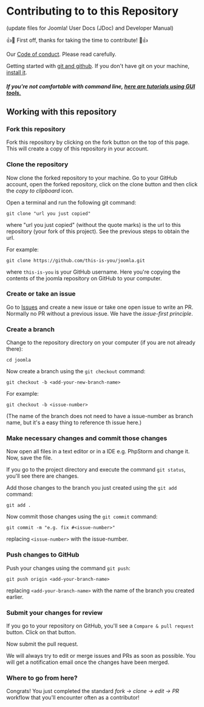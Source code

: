 # Contributing to to this Repository
(update files for Joomla! User Docs (JDoc) and Developer Manual)

:+1::tada: First off, thanks for taking the time to contribute! :tada::+1:

Our [Code of conduct](../CODE_OF_CONDUCT.md). Please read carefully.

Getting started with [git and github](https://guides.github.com/activities/hello-world/). If you don't have git on your machine, [install it]( https://help.github.com/articles/set-up-git/).
#### *If you're not comfortable with command line, [here are tutorials using GUI tools.]( #tutorials-using-other-tools )*

## Working with this repository

### Fork this repository

Fork this repository by clicking on the fork button on the top of this page.
This will create a copy of this repository in your account.

### Clone the repository

Now clone the forked repository to your machine. Go to your GitHub account, open the forked repository, click on the clone button and then click the *copy to clipboard* icon.

Open a terminal and run the following git command:

```
git clone "url you just copied"
```
where "url you just copied" (without the quote marks) is the url to this repository (your fork of this project). See the previous steps to obtain the url.

For example:
```
git clone https://github.com/this-is-you/joomla.git
```
where `this-is-you` is your GitHub username. Here you're copying the contents of the joomla repository on GitHub to your computer.

### Create or take an issue

Go to [Issues](https://github.com/joomlagerman/joomla/issues) and create a new issue or take one open issue to write an PR.  
Normally no PR without a previous issue. We have the *issue-first principle*.

### Create a branch

Change to the repository directory on your computer (if you are not already there):

```
cd joomla
```
Now create a branch using the `git checkout` command:
```
git checkout -b <add-your-new-branch-name>
```

For example:
```
git checkout -b <issue-number>
```
(The name of the branch does not need to have a issue-number as branch name, but it's a easy thing to reference th issue here.)

### Make necessary changes and commit those changes

Now open all files in a text editor or in a IDE e.g. PhpStorm and change it. Now, save the file.

If you go to the project directory and execute the command `git status`, you'll see there are changes.


Add those changes to the branch you just created using the `git add` command:

```
git add .
```

Now commit those changes using the `git commit` command:
```
git commit -m "e.g. fix #<issue-number>"
```
replacing `<issue-number>` with the issue-number.

### Push changes to GitHub

Push your changes using the command `git push`:
```
git push origin <add-your-branch-name>
```
replacing `<add-your-branch-name>` with the name of the branch you created earlier.

### Submit your changes for review

If you go to your repository on GitHub, you'll see a  `Compare & pull request` button. Click on that button.

Now submit the pull request.

We will always try to edit or merge issues and PRs as soon as possible. You will get a notification email once the changes have been merged.

### Where to go from here?

Congrats!  You just completed the standard _fork -> clone -> edit -> PR_ workflow that you'll encounter often as a contributor!
